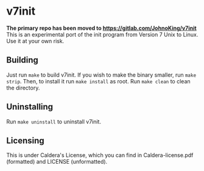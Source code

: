 v7init
===============
**The primary repo has been moved to https://gitlab.com/JohnoKing/v7init**
This is an experimental port of the init program from Version 7 Unix to Linux. 
Use it at your own risk.

## Building
Just run `make` to build v7init. If you wish to make the binary smaller, run `make strip`. Then, to install it run `make install` as root. 
Run `make clean` to clean the directory.

## Uninstalling
Run `make uninstall` to uninstall v7init.

## Licensing
This is under Caldera's License, which you can find in Caldera-license.pdf (formatted) and LICENSE (unformatted).
